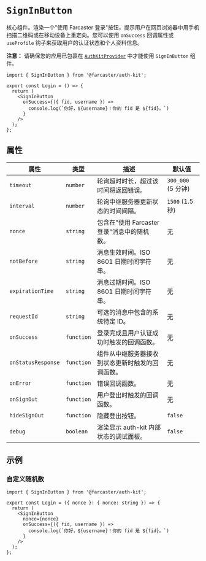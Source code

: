 # `SignInButton`

核心组件。渲染一个"使用 Farcaster 登录"按钮，提示用户在网页浏览器中用手机扫描二维码或在移动设备上重定向。您可以使用 `onSuccess` 回调属性或 `useProfile` 钩子来获取用户的认证状态和个人资料信息。

**注意：** 请确保您的应用已包裹在 [`AuthKitProvider`](./auth-kit-provider.md) 中才能使用 `SignInButton` 组件。

```tsx
import { SignInButton } from '@farcaster/auth-kit';

export const Login = () => {
  return (
    <SignInButton
      onSuccess={({ fid, username }) =>
        console.log(`你好，${username}！你的 fid 是 ${fid}。`)
      }
    />
  );
};
```

## 属性

| 属性               | 类型       | 描述                                             | 默认值             |
| ------------------ | ---------- | ------------------------------------------------ | ------------------ |
| `timeout`          | `number`   | 轮询超时时长，超过该时间将返回错误。             | `300_000` (5 分钟) |
| `interval`         | `number`   | 轮询中继服务器更新状态的时间间隔。               | `1500` (1.5 秒)    |
| `nonce`            | `string`   | 包含在"使用 Farcaster 登录"消息中的随机数。      | 无                 |
| `notBefore`        | `string`   | 消息生效时间。ISO 8601 日期时间字符串。          | 无                 |
| `expirationTime`   | `string`   | 消息过期时间。ISO 8601 日期时间字符串。          | 无                 |
| `requestId`        | `string`   | 可选的消息中包含的系统特定 ID。                  | 无                 |
| `onSuccess`        | `function` | 登录完成且用户认证成功时触发的回调函数。         | 无                 |
| `onStatusResponse` | `function` | 组件从中继服务器接收到状态更新时触发的回调函数。 | 无                 |
| `onError`          | `function` | 错误回调函数。                                   | 无                 |
| `onSignOut`        | `function` | 用户登出时触发的回调函数。                       | 无                 |
| `hideSignOut`      | `function` | 隐藏登出按钮。                                   | `false`            |
| `debug`            | `boolean`  | 渲染显示 auth-kit 内部状态的调试面板。           | `false`            |

## 示例

### 自定义随机数

```tsx
import { SignInButton } from '@farcaster/auth-kit';

export const Login = ({ nonce }: { nonce: string }) => {
  return (
    <SignInButton
      nonce={nonce}
      onSuccess={({ fid, username }) =>
        console.log(`你好，${username}！你的 fid 是 ${fid}。`)
      }
    />
  );
};
```
